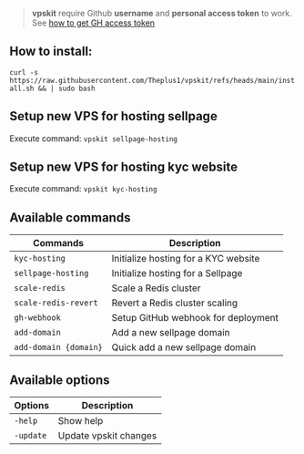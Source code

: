 > **vpskit** require Github **username** and **personal access token** to work. See [how to get GH access token](https://docs.github.com/en/authentication/keeping-your-account-and-data-secure/managing-your-personal-access-tokens#creating-a-fine-grained-personal-access-token)
> 
## How to install:

`curl -s https://raw.githubusercontent.com/Theplus1/vpskit/refs/heads/main/install.sh && | sudo bash`

## Setup new VPS for hosting sellpage

Execute command: `vpskit sellpage-hosting`

## Setup new VPS for hosting kyc website

Execute command: `vpskit kyc-hosting`

## Available commands

| Commands              | Description                          |
| ----------------------- | -------------------------------------- |
| `kyc-hosting`         | Initialize hosting for a KYC website |
| `sellpage-hosting`    | Initialize hosting for a Sellpage    |
| `scale-redis`         | Scale a Redis cluster                |
| `scale-redis-revert`  | Revert a Redis cluster scaling       |
| `gh-webhook`          | Setup GitHub webhook for deployment  |
| `add-domain`          | Add a new sellpage domain            |
| `add-domain {domain}` | Quick add a new sellpage domain      |

## Available options
| Options              | Description                          |
| ----------------------- | -------------------------------------- |
| `-help`              | Show help                            |
| `-update`            | Update vpskit changes                |